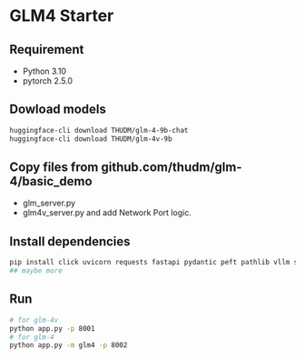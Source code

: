 # GLM4 Starter

## Requirement
- Python 3.10
- pytorch 2.5.0

## Dowload models
```bash
huggingface-cli download THUDM/glm-4-9b-chat
huggingface-cli download THUDM/glm-4v-9b
```

## Copy files from github.com/thudm/glm-4/basic_demo
- glm_server.py
- glm4v_server.py
and add Network Port logic.

## Install dependencies
```bash
pip install click uvicorn requests fastapi pydantic peft pathlib vllm sse_starlette
## maybe more
```

## Run

```bash
# for glm-4v
python app.py -p 8001
# for glm-4
python app.py -m glm4 -p 8002
```
